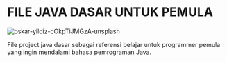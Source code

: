 # FILE JAVA DASAR UNTUK PEMULA

![oskar-yildiz-cOkpTiJMGzA-unsplash](https://user-images.githubusercontent.com/64396518/146067568-79a21e82-5c45-410c-95ad-5ec675141901.jpg)

File project java dasar sebagai referensi belajar untuk programmer pemula yang ingin mendalami bahasa pemrograman Java.

